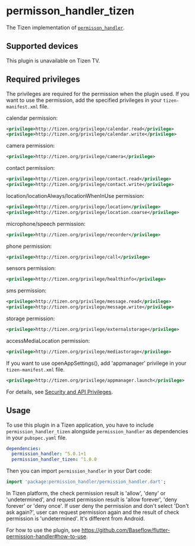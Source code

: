 # permisson_handler_tizen

The Tizen implementation of [`permisson_handler`](https://github.com/Baseflow/flutter-permission-handler).

## Supported devices

This plugin is unavailable on Tizen TV.

## Required privileges

The privileges are required for the permission when the plugin used. 
If you want to use the permission, add the specified privileges in your `tizen-manifest.xml` file.

calendar permission:
```xml
<privilege>http://tizen.org/privilege/calendar.read</privilege>
<privilege>http://tizen.org/privilege/calendar.write</privilege>
```

camera permission:
```xml
<privilege>http://tizen.org/privilege/camera</privilege>
```

contact permission:
```xml
<privilege>http://tizen.org/privilege/contact.read</privilege>
<privilege>http://tizen.org/privilege/contact.write</privilege>
```

location/locationAlways/locationWhenInUse permission:
```xml
<privilege>http://tizen.org/privilege/location</privilege>
<privilege>http://tizen.org/privilege/location.coarse</privilege>
```

microphone/speech permission:
```xml
<privilege>http://tizen.org/privilege/recorder</privilege>
```

phone permission:
```xml
<privilege>http://tizen.org/privilege/call</privilege>
```

sensors permission:
```xml
<privilege>http://tizen.org/privilege/healthinfo</privilege>
```

sms permission:
```xml
<privilege>http://tizen.org/privilege/message.read</privilege>
<privilege>http://tizen.org/privilege/message.write</privilege>
```

storage permission:
```xml
<privilege>http://tizen.org/privilege/externalstorage</privilege>
```

accessMediaLocation permission:
```xml
<privilege>http://tizen.org/privilege/mediastorage</privilege>
```

If you want to use openAppSettings(), add 'appmanager' privilege in your `tizen-manifest.xml` file.
```xml
<privilege>http://tizen.org/privilege/appmanager.launch</privilege>
```

For details, see [Security and API Privileges](https://docs.tizen.org/application/dotnet/tutorials/sec-privileges).

## Usage

To use this plugin in a Tizen application, you have to include `permission_handler_tizen` alongside `permission_handler` as dependencies in your `pubspec.yaml` file.

```yaml
dependencies:
  permission_handler: ^5.0.1+1
  permission_handler_tizen: ^1.0.0
```

Then you can import `permission_handler` in your Dart code:

```dart
import 'package:permission_handler/permission_handler.dart';
```

In Tizen platform, the check permission result is 'allow', 'deny' or 'undetermined', and request permission result is 'allow forever', 'deny forever' or 'deny once'. If user deny the permission and don't select 'Don't ask again?', user can request permission again and the result of check permission is 'undetermined'. It's different from Android.

For how to use the plugin, see https://github.com/Baseflow/flutter-permission-handler#how-to-use.
